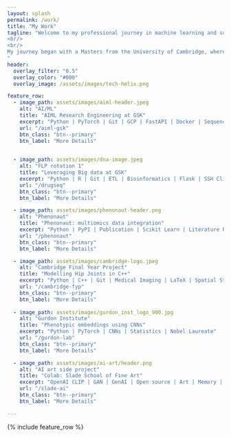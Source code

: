 ```yaml
---
layout: splash
permalink: /work/
title: "My Work"
tagline: "Welcome to my professional journey in machine learning and software engineering. I've spent the past few years at GlaxoSmithKline (GSK), where I've specialized in developing ML solutions with real-world impact. From creating recommender systems for genetic targets to architecting scalable pipelines for RNA structure prediction, I've enjoyed solving complex problems at the intersection of biology and technology.
<br/>
<br/>
My journey began with a Masters from the University of Cambridge, where I specialised in Machine Learning and Information Engineering. Since then, I've been driven by a desire to push the boundaries of what's possible, whether it's through classical statistics or designing novel ML architectures. Each project helps me explore the endless possibilities of machine learning and software engineering.
"
header:
  overlay_filter: "0.5"
  overlay_color: "#000"
  overlay_image: /assets/images/tech-helix.png

feature_row:
  - image_path: assets/images/aiml-header.jpeg
    alt: "AI/ML"
    title: "AIML Research Engineering at GSK"
    excerpt: "Python | PyTorch | Git | GCP | FastAPI | Docker | Sequence Learning | DevOps | Distributed Computing | OOD"
    url: "/aiml-gsk" 
    btn_class: "btn--primary"
    btn_label: "More Details"
    

  - image_path: assets/images/dna-image.jpeg
    alt: "FLP rotation 1"
    title: "Leveraging Big data at GSK"
    excerpt: "Python | R | Git | ETL | Bioinformatics | Flask | SSH Clients | HPC Clusters | Data visualisation"
    url: "/drugseq" 
    btn_class: "btn--primary"
    btn_label: "More Details"

  - image_path: assets/images/phenonaut-header.png
    alt: "Phenonaut"
    title: "Phenonaut: multiomics data integration"
    excerpt: "Python | PyPI | Publication | Scikit Learn | Literature Review | Research "
    url: "/phenonaut" 
    btn_class: "btn--primary"
    btn_label: "More Details"

  - image_path: assets/images/cambridge-logo.jpeg
    alt: "Cambridge Final Year Project"
    title: "Modelling Hip Joints in C++"
    excerpt: "Python | C++ | Git | Medical Imaging | LaTeX | Spatial Statistics | Bayesian Modelling"
    url: "/cambridge-fyp" 
    btn_class: "btn--primary"
    btn_label: "More Details"
  
  - image_path: assets/images/gurdon_inst_logo_900.jpg
    alt: "Gurdon Institute"
    title: "Phenotypic embeddings using CNNs"
    excerpt: "Python | PyTorch | CNNs | Statistics | Nobel Laureate"
    url: "/gurdon-lab" 
    btn_class: "btn--primary"
    btn_label: "More Details"

  - image_path: assets/images/ai-art/header.png
    alt: "AI art side project"
    title: "Colab: Slade School of Fine Art"
    excerpt: "OpenAI CLIP | GAN | GenAI | Open source | Art | Memory | Neuroscience"
    url: "/slade-ai"
    btn_class: "btn--primary"
    btn_label: "More Details"

---
```


{% include feature_row %}

